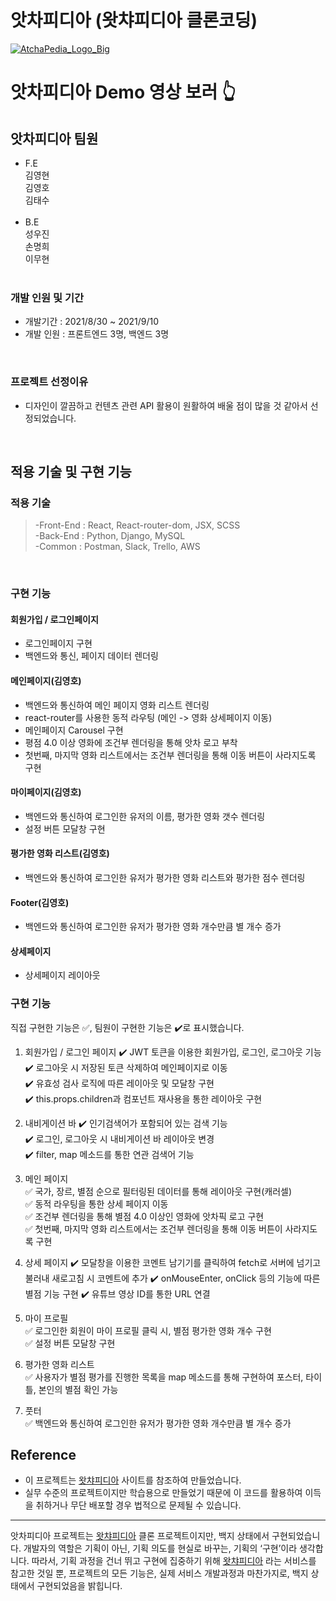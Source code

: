 # 앗차피디아 (왓챠피디아 클론코딩)
<a href="https://www.youtube.com/watch?v=CBenPZkhncU&ab_channel=%EA%B9%80%EC%98%81%ED%98%B8">![AtchaPedia_Logo_Big](https://user-images.githubusercontent.com/79790476/132983431-8c559de4-d409-4d06-8eac-232b40f763a8.png)</a>

# 앗차피디아 Demo 영상 보러  👆 

## 앗차피디아 팀원

- F.E<br>
  김영현<br>
  김영호<br>
  김태수<br>
  <br>
- B.E<br>
  성우진<br>
  손명희<br>
  이무현<br>
  <br>

### 개발 인원 및 기간

- 개발기간 : 2021/8/30 ~ 2021/9/10
- 개발 인원 : 프론트엔드 3명, 백엔드 3명

<br>

### 프로젝트 선정이유

- 디자인이 깔끔하고 컨텐츠 관련 API 활용이 원활하여 배울 점이 많을 것 같아서 선정되었습니다.

<br>


## 적용 기술 및 구현 기능


### 적용 기술


> -Front-End : React, React-router-dom, JSX, SCSS<br>
> -Back-End : Python, Django, MySQL<br>
> -Common : Postman, Slack, Trello, AWS

<br>

### 구현 기능


#### 회원가입 / 로그인페이지

- 로그인페이지 구현
- 백엔드와 통신, 페이지 데이터 렌더링


#### 메인페이지(김영호)

- 백엔드와 통신하여 메인 페이지 영화 리스트 렌더링
- react-router를 사용한 동적 라우팅 (메인 -> 영화 상세페이지 이동)
- 메인페이지 Carousel 구현
- 평점 4.0 이상 영화에 조건부 렌더링을 통해 앗차 로고 부착
- 첫번째, 마지막 영화 리스트에서는 조건부 렌더링을 통해 이동 버튼이 사라지도록 구현

#### 마이페이지(김영호)

- 백엔드와 통신하여 로그인한 유저의 이름, 평가한 영화 갯수 렌더링
- 설정 버튼 모달창 구현

#### 평가한 영화 리스트(김영호)

- 백엔드와 통신하여 로그인한 유저가 평가한 영화 리스트와 평가한 점수 렌더링

#### Footer(김영호)

- 백엔드와 통신하여 로그인한 유저가 평가한 영화 개수만큼 별 개수 증가

#### 상세페이지

- 상세페이지 레이아웃

### 구현 기능

직접 구현한 기능은 ✅, 팀원이 구현한 기능은 ✔️로 표시했습니다.

1. 회원가입 / 로그인 페이지 
✔️ JWT 토큰을 이용한 회원가입, 로그인, 로그아웃 기능 <br>
✔️ 로그아웃 시 저장된 토큰 삭제하여 메인페이지로 이동<br>
✔️ 유효성 검사 로직에 따른 레이아웃 및 모달창 구현<br>
✔️ this.props.children과 컴포넌트 재사용을 통한 레이아웃 구현<br>

2. 내비게이션 바
✔️ 인기검색어가 포함되어 있는 검색 기능<br>
✔️ 로그인, 로그아웃 시 내비게이션 바 레이아웃 변경<br>
✔️ filter, map 메소드를 통한 연관 검색어 기능<br>

3. 메인 페이지 <br>
✅ 국가, 장르, 별점 순으로 필터링된 데이터를 통해 레이아웃 구현(캐러셀)<br>
✅ 동적 라우팅을 통한 상세 페이지 이동<br>
✅ 조건부 렌더링을 통해 별점 4.0 이상인 영화에 앗차픽 로고 구현<br>
✅ 첫번째, 마지막 영화 리스트에서는 조건부 렌더링을 통해 이동 버튼이 사라지도록 구현<br>


4. 상세 페이지
✔️ 모달창을 이용한 코멘트 남기기를 클릭하여 fetch로 서버에 넘기고 불러내 새로고침 시 코멘트에 추가
✔️ onMouseEnter, onClick 등의 기능에 따른 별점 기능 구현
✔️ 유튜브 영상 ID를 통한 URL 연결

5. 마이 프로필 <br>
✅ 로그인한 회원이 마이 프로필 클릭 시, 별점 평가한 영화 개수 구현<br>
✅ 설정 버튼 모달창 구현<br>

6. 평가한 영화 리스트 <br>
✅ 사용자가 별점 평가를 진행한 목록을 map 메소드를 통해 구현하여 포스터, 타이틀, 본인의 별점 확인 가능 <br>

7. 풋터 <br>
✅ 백엔드와 통신하여 로그인한 유저가 평가한 영화 개수만큼 별 개수 증가





## Reference

- 이 프로젝트는 [왓챠피디아](https://pedia.watcha.com/ko-KR) 사이트를 참조하여 만들었습니다.
- 실무 수준의 프로젝트이지만 학습용으로 만들었기 때문에 이 코드를 활용하여 이득을 취하거나 무단 배포할 경우 법적으로 문제될 수 있습니다.
<hr>
앗차피디아 프로젝트는 <a href="https://pedia.watcha.com/ko-KR">왓챠피디아<a/> 클론 프로젝트이지만, 백지 상태에서 구현되었습니다. 개발자의 역할은 기획이 아닌, 기획 의도를 현실로 바꾸는, 기획의 ‘구현’이라 생각합니다. 따라서, 기획 과정을 건너 뛰고 구현에 집중하기 위해 <a href="https://pedia.watcha.com/ko-KR">왓챠피디아<a/> 라는 서비스를 참고한 것일 뿐, 프로젝트의 모든 기능은, 실제 서비스 개발과정과 마찬가지로, 백지 상태에서 구현되었음을 밝힙니다.
